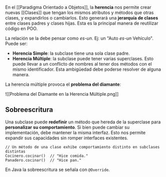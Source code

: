 En el [[Paradigma Orientado a Objetos]], la **herencia** nos permite crear nuevas [[Clases]] que tengan los mismos atributos y métodos que otras clases, y expandirlos o cambiarlos. Esto generará una **jerarquía de clases** entre clases padres y clases hijas. Esta es la principal manera de reutilizar código en POO.

La relación se la debe pensar como _es-un_. Ej: un "Auto _es-un_ Vehículo". Puede ser:

- **Herencia Simple**: la subclase tiene una sola clase padre.
- **Herencia Múltiple**: la subclase puede tener varias superclases. Esto puede llevar a un conflicto de nombres al tener dos métodos con el mismo identificador. Esta ambigüedad debe poderse resolver de alguna manera.

La herencia múltiple provoca el **problema del diamante**:

![[Problema del Diamante en la Herencia Múltiple.png]]

## Sobreescritura

Una subclase puede **redefinir** un método que hereda de la superclase para **personalizar su comportamiento**. Si bien puede cambiar su implementación, debe mantener la misma interfaz. Esto nos permite expandir sus capacidades sin romper interfaces existentes.

```
// Un método de una clase exhibe comportamiento distinto en subclases distintas
Cocinero.cocinar()  // "Hice comida."
Panadero.cocinar()  // "Hice pan."
```

En Java la sobreescritura se señala con `@Override`.
